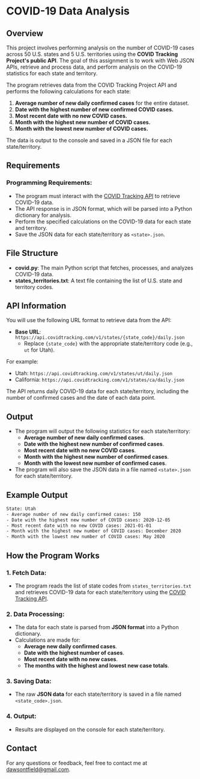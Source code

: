 # COVID-19 Data Analysis

## Overview

This project involves performing analysis on the number of COVID-19 cases across 50 U.S. states and 5 U.S. territories using the **COVID Tracking Project's public API**. The goal of this assignment is to work with Web JSON APIs, retrieve and process data, and perform analysis on the COVID-19 statistics for each state and territory.

The program retrieves data from the COVID Tracking Project API and performs the following calculations for each state:

1. **Average number of new daily confirmed cases** for the entire dataset.
2. **Date with the highest number of new confirmed COVID cases.**
3. **Most recent date with no new COVID cases.**
4. **Month with the highest new number of COVID cases.**
5. **Month with the lowest new number of COVID cases.**

The data is output to the console and saved in a JSON file for each state/territory.

## Requirements

### Programming Requirements:
- The program must interact with the [COVID Tracking API](https://covidtracking.com/data/api) to retrieve COVID-19 data.
- The API response is in JSON format, which will be parsed into a Python dictionary for analysis.
- Perform the specified calculations on the COVID-19 data for each state and territory.
- Save the JSON data for each state/territory as `<state>.json`.

## File Structure

- **covid.py**: The main Python script that fetches, processes, and analyzes COVID-19 data.
- **states_territories.txt**: A text file containing the list of U.S. state and territory codes.

## API Information

You will use the following URL format to retrieve data from the API:

- **Base URL**: `https://api.covidtracking.com/v1/states/{state_code}/daily.json`
  - Replace `{state_code}` with the appropriate state/territory code (e.g., `ut` for Utah).

For example:
- Utah: `https://api.covidtracking.com/v1/states/ut/daily.json`
- California: `https://api.covidtracking.com/v1/states/ca/daily.json`

The API returns daily COVID-19 data for each state/territory, including the number of confirmed cases and the date of each data point.

## **Output**
- The program will output the following statistics for each state/territory:
    - **Average number of new daily confirmed cases**.
    - **Date with the highest new number of confirmed cases**.
    - **Most recent date with no new COVID cases**.
    - **Month with the highest new number of confirmed cases**.
    - **Month with the lowest new number of confirmed cases**.
 - The program will also save the JSON data in a file named `<state>.json` for each state/territory.

## Example Output

```bash
State: Utah
- Average number of new daily confirmed cases: 150
- Date with the highest new number of COVID cases: 2020-12-05
- Most recent date with no new COVID cases: 2021-01-01
- Month with the highest new number of COVID cases: December 2020
- Month with the lowest new number of COVID cases: May 2020
```
## How the Program Works

### 1. Fetch Data:
- The program reads the list of state codes from `states_territories.txt` and retrieves COVID-19 data for each state/territory using the [COVID Tracking API](https://covidtracking.com/data/api).

### 2. Data Processing:
- The data for each state is parsed from **JSON format** into a Python dictionary.
- Calculations are made for:
  - **Average new daily confirmed cases**.
  - **Date with the highest number of cases**.
  - **Most recent date with no new cases**.
  - **The months with the highest and lowest new case totals**.

### 3. Saving Data:
- The raw **JSON data** for each state/territory is saved in a file named `<state_code>.json`.

### 4. Output:
- Results are displayed on the console for each state/territory.

## Contact

For any questions or feedback, feel free to contact me at [dawsontfield@gmail.com](mailto:dawsontfield@gmail.com).

